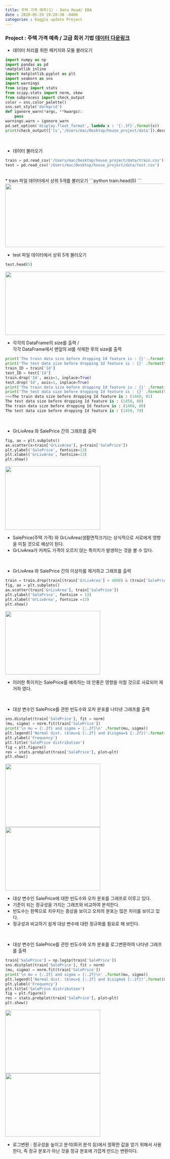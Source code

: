 ```yaml
---
title: 주택 가격 예측(1) - Data Read/ EDA  
date : 2020-05-29 19:28:30 -0400
categories : Kaggle update Project
---
```


### Project : 주택 가격 예측 / 고급 회귀 기법 [데이터 다운링크](https://github.com/parksengsik/parksengsik.github.io/blob/master/data/house_project_data.zip)

* 데이터 처리를 위한 패키지와 모듈 불러오기
```python
import numpy as np
import pandas as pd
%matplotlib inline
import matplotlib.pyplot as plt
import seaborn as sns
import warnings
from scipy import stats
from scipy.stats import norm, skew
from subprocess import check_output
color = sns.color_palette()
sns.set_style('darkgrid')
def igonore_warn(*args, **kwargs):
    pass
warnings.warn = igonore_warn
pd.set_option('display.float_format', lambda x : '{:.3f}'.format(x))
print(check_output(['ls','/Users/mac/Desktop/house_project/data']).decode("utf8"))
```

<br>

* 데이터 불러오기
```python
train = pd.read_csv('/Users/mac/Desktop/house_project/data/train.csv')
test = pd.read_csv('/Users/mac/Desktop/house_project/data/test.csv')
```
<br>
* train 파일 데이터에서 상위 5개를 불러오기
```python
train.head(5)
```
<img src="https://user-images.githubusercontent.com/60723495/83249507-a4a1c480-a1e1-11ea-8249-1c6ea5465b49.png" width="1000" height="200">

<br>

* test 파일 데이터에서 상위 5개 불러오기
```python
test.head(5)
```
<img src="https://user-images.githubusercontent.com/60723495/83250803-a8cee180-a1e3-11ea-94dc-7801312516a5.png" width="1000" height="200">

<br>

* 각각의 DataFrame의 size를 출력 /<br>  각각 DataFrame에서 맨앞의 id를 삭제한 후의 size를 출력<br>
```python
print('The train data size before dropping Id feature is : {}' .format(train.shape))
print('The test data size before dropping Id feature is : {}' .format(test.shape))
train_ID = train['Id']
test_ID = test['Id']
train.drop('Id', axis=1, inplace=True)
test.drop('Id', axis=1, inplace=True)
print('The train data size before dropping Id feature is : {}' .format(train.shape))
print('The test data size before dropping Id feature is : {}' .format(test.shape))
>>>The train data size before dropping Id feature is : (1460, 81)
The test data size before dropping Id feature is : (1459, 80)
The train data size before dropping Id feature is : (1460, 80)
The test data size before dropping Id feature is : (1459, 79)
```

<br>

* GrLivArea 와 SalePrice 간의 그래프를 출력
```python
fig, ax = plt.subplots()
ax.scatter(x=train['GrLivArea'], y=train['SalePrice'])
plt.ylabel('SalePrice', fontsize=13)
plt.xlabel('GrLivArea', fontsize=13)
plt.show()
```
<img src="https://user-images.githubusercontent.com/60723495/83344400-3a079a80-a341-11ea-8ce1-1f3456b2f6d4.png" width="300" height="200">

  + SalePrice(주택 가격) 와 GrLivArea(생활면적크기)는 상식적으로 서로에게 영향을 미칠 것으로 예상이 된다.
  + GrLivArea가 커져도 가격이 오르지 않는 특이치가 발생하는 것을 볼 수 있다.
  
<br>

* GrLivArea 와 SalePrice 간의 이상치를 제거하고 그래프를 출력
```python
train = train.drop(train[(train['GrLivArea'] > 4000) & (train['SalePrice'] < 300000)].index)
fig, ax = plt.subplots()
ax.scatter(train['GrLivArea'], train['SalePrice'])
plt.ylabel('SalePrice', fontsize = 13)
plt.xlabel('GrLivArea', fontsize =13)
plt.show()
```
<img src="https://user-images.githubusercontent.com/60723495/83344412-9bc80480-a341-11ea-9943-dc2601582441.png" width="300" height="200">

  + 이러한 특이치는 SalePrice를 예측하는 데 안좋은 영향을 끼칠 것으로 사료되어 제거하 였다.
  
<br>

* 대상 변수인 SalePrice를 관한 빈도수와 오차 분포를 나타낸 그래프를 출력
```python 
sns.distplot(train['SalePrice'], fit = norm)
(mu, sigma) = norm.fit(train['SalePrice'])
print('\n mu = {:.2f} and sigma = {:.2f}\n' .format(mu, sigma))
plt.legend(['Normal dist. ($\mu=$ {:.2f} and $\sigma=$ {:.2f})'.format(mu, sigma)], loc = 'best')
plt.ylabel('Frequency')
plt.title('SalePrice distribution')
fig = plt.figure()
res = stats.probplot(train['SalePrice'], plot=plt)
plt.show()
```
<img src="https://user-images.githubusercontent.com/60723495/83344432-d631a180-a341-11ea-92e0-ec294bc44e59.png" width="300" height="200">
<img src="https://user-images.githubusercontent.com/60723495/83344459-27da2c00-a342-11ea-8d3a-bc5695a89d77.png" width="300" height="200">

  + 대상 변수인 SalePrice에 대한 빈도수와 오차 분포를 그래프로 이루고 있다.
  + 기준이 되는 정규성을 가지는 그래프와 비교하여 분석한다.
  + 빈도수는 한쪽으로 치우치는 증상을 보이고 오차의 분포는 많은 차이를 보이고 있다.
  + 정규성과 비교하기 쉽게 대상 변수에 대한 정규화를 필요로 해 보인다.
  
<br>

* 대상 변수인 SalePrice를 관한 빈도수와 오차 분포를 로그변환하여 나타낸 그래프를 출력
```python
train['SalePrice'] = np.log1p(train['SalePrice'])
sns.distplot(train['SalePrice'], fit = norm)
(mu, sigma) = norm.fit(train['SalePrice'])
print('\n mu = {:.2f} and sigma = {:.2f}\n' .format(mu, sigma))
plt.legend(['Normal dist. ($\mu=$ {:.2f} and $\sigma$ {:.2f})'.format(mu, sigma)], loc = 'best')
plt.ylabel('Frequency')
plt.title('SalePrice distribution')
fig = plt.figure()
res = stats.probplot(train['SalePrice'], plot=plt)
plt.show()
```
<img src="https://user-images.githubusercontent.com/60723495/83344479-72f43f00-a342-11ea-8534-ceeedbe0262f.png" width="300" height="200">
<img src="https://user-images.githubusercontent.com/60723495/83344490-ab941880-a342-11ea-85d8-3e003f11ebdd.png" width="300" height="200">

  + 로그변환 : 정규성을 높이고 분석(회귀 분석 등)에서 정확한 값을 얻기 위해서 사용한다, 즉 정규 분포가 아닌 것을 정규 분포에 가깝게 만드는 변환이다. 

